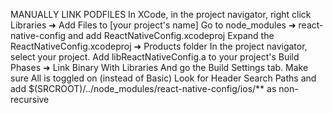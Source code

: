 MANUALLY LINK PODFILES In XCode, in the project navigator, right click Libraries ➜ Add Files to [your project's name]
Go to node_modules ➜ react-native-config and add ReactNativeConfig.xcodeproj
Expand the ReactNativeConfig.xcodeproj ➜ Products folder
In the project navigator, select your project. Add libReactNativeConfig.a to your project's Build Phases ➜ Link Binary With Libraries
And go the Build Settings tab. Make sure All is toggled on (instead of Basic)
Look for Header Search Paths and add \$(SRCROOT)/../node_modules/react-native-config/ios/\*\* as non-recursive
